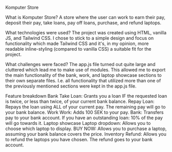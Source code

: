Komputer Store

What is Komputer Store?
	A store where the user can work to earn their pay, deposit their pay, take loans, pay off loans, purchase, and refund laptops.

What technologies were used?
	The project was created using HTML, vanilla JS, and Tailwind CSS.
	I chose to stick to a simple design and focus on functionality which made Tailwind CSS and it's, in my opinion, more readable inline-styling 
	(compared to vanilla CSS) a suitable fit for the project. 
	
What challenges were faced?
	The app.js file turned out quite large and cluttered which lead me to make use of modules. This allowed me to export the main functionality of the bank, work, and 
	laptop showcase sections to their own separate files. I.e. all functionality that utilized more than one of the previously mentioned sections were kept in the
	app.js file. 
	
Feature breakdown
	Bank
		Take Loan: Grants you a loan IF the requested loan is twice, or less than twice, of your current bank balance.
		Repay Loan: Repays the loan using ALL of your current pay. The remaining pay will go to your bank balance.
	Work
		Work: Adds 100 SEK to your pay.
		Bank: Transfers pay to your bank account. If you have an outstanding loan: 10% of the pay will go towards it.
	Laptop showcase
		Laptop dropdown: Allows you to choose which laptop to display.
		BUY NOW: Allows you to purchase a laptop, assuming your bank balance covers the price.
	Inventory
		Refund: Allows you to refund the laptops you have chosen. The refund goes to your bank account. 
